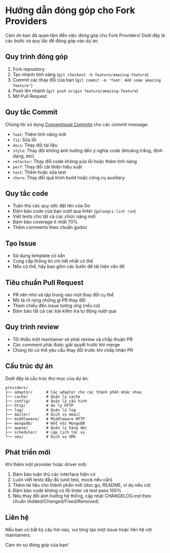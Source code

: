 # Hướng dẫn đóng góp cho Fork Providers

Cảm ơn bạn đã quan tâm đến việc đóng góp cho Fork Providers! Dưới đây là các bước và quy tắc để đóng góp vào dự án.

## Quy trình đóng góp

1. Fork repository
2. Tạo nhánh tính năng (`git checkout -b feature/amazing-feature`)
3. Commit các thay đổi của bạn (`git commit -m 'feat: Add some amazing feature'`)
4. Push lên nhánh (`git push origin feature/amazing-feature`)
5. Mở Pull Request

## Quy tắc Commit

Chúng tôi sử dụng [Conventional Commits](https://www.conventionalcommits.org/) cho các commit message:

- `feat`: Thêm tính năng mới
- `fix`: Sửa lỗi
- `docs`: Thay đổi tài liệu
- `style`: Thay đổi không ảnh hưởng đến ý nghĩa code (khoảng trắng, định dạng, etc)
- `refactor`: Thay đổi code không sửa lỗi hoặc thêm tính năng
- `perf`: Thay đổi cải thiện hiệu suất
- `test`: Thêm hoặc sửa test
- `chore`: Thay đổi quá trình build hoặc công cụ auxiliary

## Quy tắc code

- Tuân thủ các quy ước đặt tên của Go
- Đảm bảo code của bạn vượt qua linter (`golangci-lint run`)
- Viết tests cho tất cả các chức năng mới
- Đảm bảo coverage ít nhất 70%
- Thêm comments theo chuẩn godoc

## Tạo Issue

- Sử dụng template có sẵn
- Cung cấp thông tin chi tiết nhất có thể
- Nếu có thể, hãy bao gồm các bước để tái hiện vấn đề

## Tiêu chuẩn Pull Request

- PR nên nhỏ và tập trung vào một thay đổi cụ thể
- Mô tả rõ ràng những gì PR thay đổi
- Tham chiếu đến issue tương ứng (nếu có)
- Đảm bảo tất cả các bài kiểm tra tự động vượt qua

## Quy trình review

- Tối thiểu một maintainer sẽ phải review và chấp thuận PR
- Các comment phải được giải quyết trước khi merge
- Chúng tôi có thể yêu cầu thay đổi trước khi chấp nhận PR

## Cấu trúc dự án

Dưới đây là cấu trúc thư mục của dự án:

```
providers/
├── adaptor/      # Các adaptor cho các thành phần khác nhau
├── cache/        # Quản lý cache
├── config/       # Quản lý cấu hình
├── http/         # Xử lý HTTP
├── log/          # Quản lý log
├── mailer/       # Dịch vụ email
├── middleware/   # Middleware HTTP
├── mongodb/      # Kết nối MongoDB
├── queue/        # Quản lý hàng đợi
├── scheduler/    # Lập lịch tác vụ
└── sms/          # Dịch vụ SMS
```

## Phát triển mới

Khi thêm một provider hoặc driver mới:

1. Đảm bảo tuân thủ các interface hiện có
2. Luôn viết tests đầy đủ (unit test, mock nếu cần)
3. Thêm tài liệu cho thành phần mới (doc.go, README, ví dụ nếu có)
4. Đảm bảo code không có lỗi linter và test pass 100%
5. Nếu thay đổi ảnh hưởng hệ thống, cập nhật CHANGELOG.md theo chuẩn (Added/Changed/Fixed/Removed)

## Liên hệ

Nếu bạn có bất kỳ câu hỏi nào, vui lòng tạo một issue hoặc liên hệ với maintainers.

Cảm ơn sự đóng góp của bạn!

